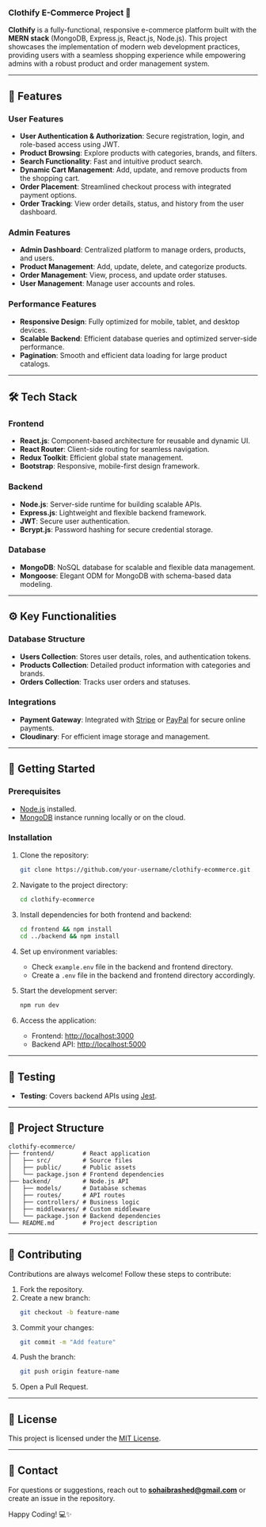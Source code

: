 ### Clothify E-Commerce Project 🚀

**Clothify** is a fully-functional, responsive e-commerce platform built with the **MERN stack** (MongoDB, Express.js, React.js, Node.js). This project showcases the implementation of modern web development practices, providing users with a seamless shopping experience while empowering admins with a robust product and order management system.

---

## 🌟 **Features**

### **User Features**

- **User Authentication & Authorization**: Secure registration, login, and role-based access using JWT.
- **Product Browsing**: Explore products with categories, brands, and filters.
- **Search Functionality**: Fast and intuitive product search.
- **Dynamic Cart Management**: Add, update, and remove products from the shopping cart.
- **Order Placement**: Streamlined checkout process with integrated payment options.
- **Order Tracking**: View order details, status, and history from the user dashboard.

### **Admin Features**

- **Admin Dashboard**: Centralized platform to manage orders, products, and users.
- **Product Management**: Add, update, delete, and categorize products.
- **Order Management**: View, process, and update order statuses.
- **User Management**: Manage user accounts and roles.

### **Performance Features**

- **Responsive Design**: Fully optimized for mobile, tablet, and desktop devices.
- **Scalable Backend**: Efficient database queries and optimized server-side performance.
- **Pagination**: Smooth and efficient data loading for large product catalogs.

---

## 🛠️ **Tech Stack**

### **Frontend**

- **React.js**: Component-based architecture for reusable and dynamic UI.
- **React Router**: Client-side routing for seamless navigation.
- **Redux Toolkit**: Efficient global state management.
- **Bootstrap**: Responsive, mobile-first design framework.

### **Backend**

- **Node.js**: Server-side runtime for building scalable APIs.
- **Express.js**: Lightweight and flexible backend framework.
- **JWT**: Secure user authentication.
- **Bcrypt.js**: Password hashing for secure credential storage.

### **Database**

- **MongoDB**: NoSQL database for scalable and flexible data management.
- **Mongoose**: Elegant ODM for MongoDB with schema-based data modeling.

---

## ⚙️ **Key Functionalities**

### **Database Structure**

- **Users Collection**: Stores user details, roles, and authentication tokens.
- **Products Collection**: Detailed product information with categories and brands.
- **Orders Collection**: Tracks user orders and statuses.

### **Integrations**

- **Payment Gateway**: Integrated with [Stripe](https://stripe.com/) or [PayPal](https://www.paypal.com/) for secure online payments.
- **Cloudinary**: For efficient image storage and management.

---

## 🚀 **Getting Started**

### **Prerequisites**

- [Node.js](https://nodejs.org/) installed.
- [MongoDB](https://www.mongodb.com/) instance running locally or on the cloud.

### **Installation**

1. Clone the repository:

   ```bash
   git clone https://github.com/your-username/clothify-ecommerce.git
   ```

2. Navigate to the project directory:

   ```bash
   cd clothify-ecommerce
   ```

3. Install dependencies for both frontend and backend:

   ```bash
   cd frontend && npm install
   cd ../backend && npm install
   ```

4. Set up environment variables:

   - Check `example.env` file in the backend and frontend directory.
   - Create a `.env` file in the backend and frontend directory accordingly.

5. Start the development server:

   ```bash
   npm run dev
   ```

6. Access the application:
   - Frontend: [http://localhost:3000](http://localhost:3000)
   - Backend API: [http://localhost:5000](http://localhost:5000/api)

---

## 🧪 **Testing**

- **Testing**: Covers backend APIs using [Jest](https://jestjs.io/).

---

## 📂 **Project Structure**

```
clothify-ecommerce/
├── frontend/        # React application
│   ├── src/         # Source files
│   ├── public/      # Public assets
│   └── package.json # Frontend dependencies
├── backend/         # Node.js API
│   ├── models/      # Database schemas
│   ├── routes/      # API routes
│   ├── controllers/ # Business logic
│   ├── middlewares/ # Custom middleware
│   └── package.json # Backend dependencies
└── README.md        # Project description
```

---

## 🤝 **Contributing**

Contributions are always welcome! Follow these steps to contribute:

1. Fork the repository.
2. Create a new branch:
   ```bash
   git checkout -b feature-name
   ```
3. Commit your changes:
   ```bash
   git commit -m "Add feature"
   ```
4. Push the branch:
   ```bash
   git push origin feature-name
   ```
5. Open a Pull Request.

---

## 📄 **License**

This project is licensed under the [MIT License](LICENSE).

---

## 📧 **Contact**

For questions or suggestions, reach out to **[sohaibrashed@gmail.com](mailto:sohaibrashed@gmail.com)** or create an issue in the repository.

Happy Coding! 💻✨
